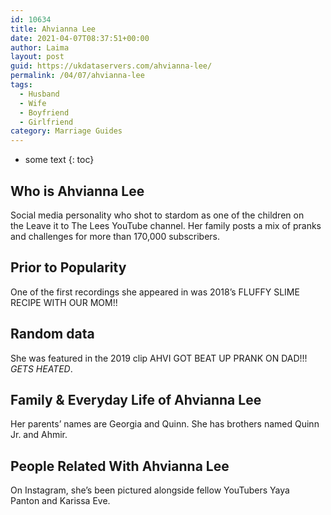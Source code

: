 ```yaml
---
id: 10634
title: Ahvianna Lee
date: 2021-04-07T08:37:51+00:00
author: Laima
layout: post
guid: https://ukdataservers.com/ahvianna-lee/
permalink: /04/07/ahvianna-lee
tags:
  - Husband
  - Wife
  - Boyfriend
  - Girlfriend
category: Marriage Guides
---
```


* some text
{: toc}


## Who is Ahvianna Lee
                  
                  
                  
Social media personality who shot to stardom as one of the children on the Leave it to The Lees YouTube channel. Her family posts a mix of pranks and challenges for more than 170,000 subscribers.
                  
              
            
              
            
                
                
                
## Prior to Popularity
                  
                  
                  
One of the first recordings she appeared in was 2018&#8217;s FLUFFY SLIME RECIPE WITH OUR MOM!!
                  
              
            
              
            
                
                
                
## Random data
                  
                  
                  
She was featured in the 2019 clip AHVI GOT BEAT UP PRANK ON DAD!!! *GETS HEATED*.
                  
              
            
              
            
                
                
                
## Family & Everyday Life of Ahvianna Lee
                  
                  
                  
Her parents&#8217; names are Georgia and Quinn. She has brothers named Quinn Jr. and Ahmir.
                  
              
            
              
            
                
                
                
## People Related With Ahvianna Lee
                  
                  
                  
On Instagram, she&#8217;s been pictured alongside fellow YouTubers Yaya Panton and Karissa Eve.
                  
              
            
              
            
                
              
            
              
              
            
            
              
            
          
          
          